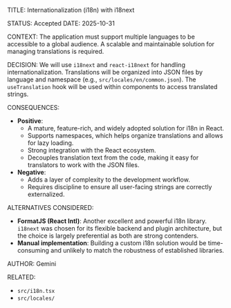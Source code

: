 TITLE: Internationalization (i18n) with i18next

STATUS: Accepted
DATE: 2025-10-31

CONTEXT:
The application must support multiple languages to be accessible to a global audience. A scalable and maintainable
solution for managing translations is required.

DECISION:
We will use `i18next` and `react-i18next` for handling internationalization. Translations will be organized into JSON
files by language and namespace (e.g., `src/locales/en/common.json`). The `useTranslation` hook will be used within
components to access translated strings.

CONSEQUENCES:

- **Positive**:
  - A mature, feature-rich, and widely adopted solution for i18n in React.
  - Supports namespaces, which helps organize translations and allows for lazy loading.
  - Strong integration with the React ecosystem.
  - Decouples translation text from the code, making it easy for translators to work with the JSON files.
- **Negative**:
  - Adds a layer of complexity to the development workflow.
  - Requires discipline to ensure all user-facing strings are correctly externalized.

ALTERNATIVES CONSIDERED:

- **FormatJS (React Intl)**: Another excellent and powerful i18n library. `i18next` was chosen for its flexible backend
  and plugin architecture, but the choice is largely preferential as both are strong contenders.
- **Manual implementation**: Building a custom i18n solution would be time-consuming and unlikely to match the
  robustness of established libraries.

AUTHOR: Gemini

RELATED:

- `src/i18n.tsx`
- `src/locales/`
